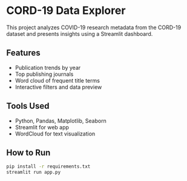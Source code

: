 # CORD-19 Data Explorer

This project analyzes COVID-19 research metadata from the CORD-19 dataset and presents insights using a Streamlit dashboard.

## Features
- Publication trends by year
- Top publishing journals
- Word cloud of frequent title terms
- Interactive filters and data preview

## Tools Used
- Python, Pandas, Matplotlib, Seaborn
- Streamlit for web app
- WordCloud for text visualization

## How to Run
```bash
pip install -r requirements.txt
streamlit run app.py
